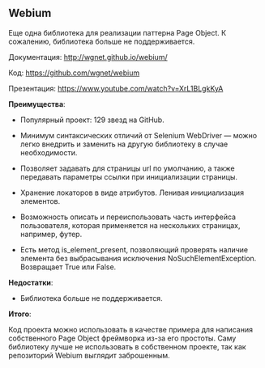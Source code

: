 <h2>Webium</h2>

<p>Еще одна библиотека для реализации паттерна Page Object. К сожалению, библиотека больше не поддерживается.</p>

<p>Документация: <a href="http://wgnet.github.io/webium/" rel="noopener noreferrer nofollow" target="_blank">http://wgnet.github.io/webium/</a></p>

<p>Код: <a href="https://github.com/wgnet/webium" rel="noopener noreferrer nofollow" target="_blank">https://github.com/wgnet/webium</a></p>

<p>Презентация: <a href="https://www.youtube.com/watch?v=XrL1BLgkKyA" rel="noopener noreferrer nofollow" target="_blank">https://www.youtube.com/watch?v=XrL1BLgkKyA</a></p>

<p><strong>Преимущества</strong>:</p>

<ul>
	<li>
	<p>Популярный проект: 129 звезд на GitHub.</p>
	</li>
	<li>
	<p>Минимум синтаксических отличий от Selenium WebDriver&nbsp;— можно легко внедрить и заменить на другую библиотеку в случае необходимости.</p>
	</li>
	<li>
	<p>Позволяет задавать для страницы url по умолчанию, а также передавать параметры ссылки при инициализации страницы.</p>
	</li>
	<li>
	<p>Хранение локаторов в виде атрибутов. Ленивая инициализация элементов.</p>
	</li>
	<li>
	<p>Возможность описать и переиспользовать часть интерфейса пользователя, которая применяется на нескольких страницах, например, футер.</p>
	</li>
	<li>
	<p>Есть метод is_element_present, позволяющий проверять наличие элемента без выбрасывания исключения NoSuchElementException. Возвращает True или False.</p>
	</li>
</ul>

<p><strong>Недостатки</strong>:</p>

<ul>
	<li>
	<p>Библиотека больше не поддерживается.</p>
	</li>
</ul>

<p><strong>Итого</strong>:</p>

<p>Код проекта можно использовать в качестве примера для написания собственного Page Object фреймворка из-за его простоты.&nbsp;Саму библиотеку лучше не использовать в собственном проекте, так как репозиторий Webium выглядит заброшенным.</p>